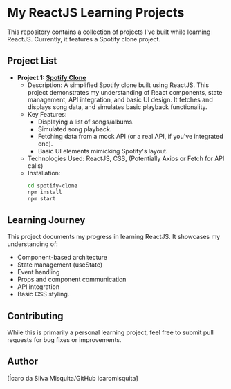 # My ReactJS Learning Projects

This repository contains a collection of projects I've built while learning ReactJS. Currently, it features a Spotify clone project.

## Project List

* **Project 1: [Spotify Clone](spotify-clone/)**
    * Description: A simplified Spotify clone built using ReactJS. This project demonstrates my understanding of React components, state management, API integration, and basic UI design. It fetches and displays song data, and simulates basic playback functionality.
    * Key Features:
        * Displaying a list of songs/albums.
        * Simulated song playback.
        * Fetching data from a mock API (or a real API, if you've integrated one).
        * Basic UI elements mimicking Spotify's layout.
    * Technologies Used: ReactJS, CSS, (Potentially Axios or Fetch for API calls)
    * Installation:
        ```bash
        cd spotify-clone
        npm install
        npm start
        ```
## Learning Journey

This project documents my progress in learning ReactJS. It showcases my understanding of:

* Component-based architecture
* State management (useState)
* Event handling
* Props and component communication
* API integration 
* Basic CSS styling.

## Contributing

While this is primarily a personal learning project, feel free to submit pull requests for bug fixes or improvements.


## Author

[Ícaro da Silva Misquita/GitHub icaromisquita]
